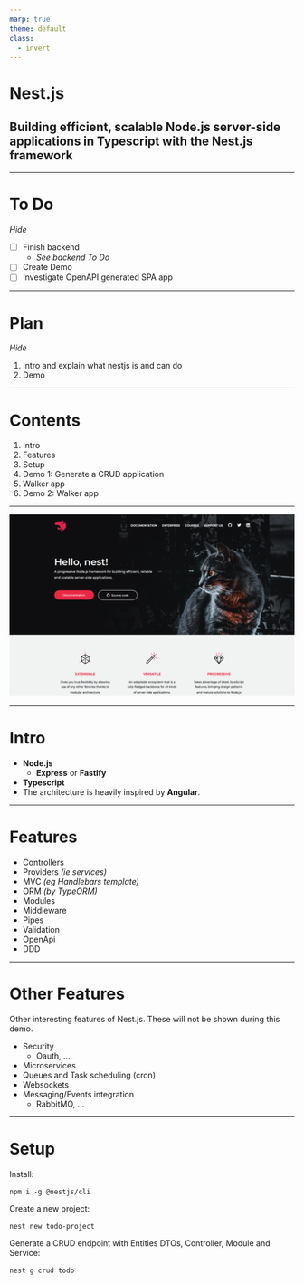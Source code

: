 ```yaml
---
marp: true
theme: default
class:
  - invert
---
```


# Nest.js

## Building efficient, scalable Node.js server-side applications in Typescript with the Nest.js framework

---

# To Do

_Hide_

- [ ] Finish backend
  - _See backend To Do_
- [ ] Create Demo
- [ ] Investigate OpenAPI generated SPA app

---

# Plan

_Hide_

1. Intro and explain what nestjs is and can do
2. Demo

---

# Contents

1.  Intro
2.  Features
3.  Setup
4.  Demo 1: Generate a CRUD application
5.  Walker app
6.  Demo 2: Walker app

---

![bg](nestjs-website.png)

---

# Intro

- **Node.js**
  - **Express** or **Fastify**
- **Typescript**
- The architecture is heavily inspired by **Angular**.

---

# Features

- Controllers
- Providers _(ie services)_
- MVC _(eg Handlebars template)_
- ORM _(by TypeORM)_
- Modules
- Middleware
- Pipes
- Validation
- OpenApi
- DDD

---

# Other Features

Other interesting features of Nest.js. These will not be shown during this demo.

- Security
  - Oauth, ...
- Microservices
- Queues and Task scheduling (cron)
- Websockets
- Messaging/Events integration
  - RabbitMQ, ...

---

# Setup

Install:

```
npm i -g @nestjs/cli
```

Create a new project:

```
nest new todo-project
```

Generate a CRUD endpoint with Entities DTOs, Controller, Module and Service:

```
nest g crud todo
```
